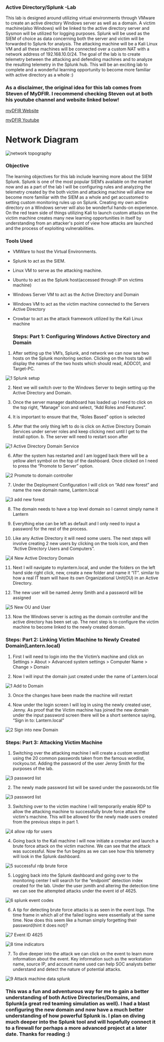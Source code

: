 ### Active Directory/Splunk -Lab
This lab is designed around utilizing virtual environments through VMware to create an active directory Windows server as well as a domain. A victim machine(also Windows) will be linked to the active directory server and Sysmon will be utilized for logging purposes. Splunk will be used as the SIEM of choice as data concerning both the server and victim will be forwarded to Splunk for analysis. The attacking machine will be a Kali Linux VM and all these machines will be connected over a custom NAT with a network address of 192.168.10.0/24. The goal of the lab is to create telemetry between the attacking and defending machines and to analyze the resulting telemetry in the Splunk hub. This will be an exciting lab to complete and a wonderful learning opportunity to become more familiar with active directory as a whole :)  

### As a disclaimer, the original idea for this lab comes from Steven of MyDFIR. I recommend checking Steven out at both his youtube channel and website linked below! 

[myDFIR Website](https://www.mydfir.com/)

[myDFIR Youtube](https://www.youtube.com/@MyDFIR)

# Network Diagram 

![network topography](https://github.com/Lantern76/Active-Directory-and-Splunk-Lab/assets/119342094/7a203bf7-f632-4ee6-aeac-4e60ee4b28ba)


### Objective

The learning objectives for this lab include learning more about the SIEM Splunk. Splunk is one of the most popular SIEM’s available on the market now and as a part of the lab I will be configuring rules and analyzing the telemetry created by the both victim and attacking machine will allow me become more familiar with the SIEM as a whole and get accustomed to setting custom monitoring rules up on Splunk. Creating my own active directory on a Windows server will also be wonderful hands-on experience. On the red team side of things utilizing Kali to launch custom attacks on the victim machine creates many new learning opportunities in itself by understanding from an attacker's point of view how attacks are launched and the process of exploiting vulnerabilities.    


### Tools Used


- VMWare to host the Virtual Environments. 
- Splunk to act as the SIEM. 
- Linux VM to serve as the attacking machine.
- Ubuntu to act as the Splunk host(accessed through IP on victims machine)
- Windows Server VM to act as the Active Directory and Domain
- Windows VM to act as the victim machine connected to the Servers Active Directory
- Crowbar to act as the attack framework utilized by the Kali Linux machine 

  ### Steps: Part 1: Configuring Windows Active Directory and Domain

1. After setting up the VM’s, Splunk, and network we can now see two hosts on the Splunk monitoring section. Clicking on the hosts tab will display the names of the two hosts which should read, ADDC01, and Target-PC. 

![1 Splunk setup](https://github.com/Lantern76/Active-Directory-and-Splunk-Lab/assets/119342094/58fce036-2088-40ca-891f-2b8be8427503)

2. Next we will switch over to the Windows Server to begin setting up the Active Directory and Domain.

3. Once the server manager dashboard has loaded up I need to click on the top right, “Manage” icon and select, “Add Roles and Features”.

4. It is important to ensure that the, “Roles Based” option is selected

5. After that the only thing left to do is click on Active Directory Domain Services under server roles and keep clicking next until I get to the install option.
      b. The server will need to restart soon after
      
![1 Active Directory Domain Service](https://github.com/Lantern76/Active-Directory-and-Splunk-Lab/assets/119342094/37130d90-b5cc-4e7c-a4f4-e6b2130de30a)

6. After the system has restarted and I am logged back there will be a yellow alert symbol on the top of the dashboard. Once clicked on I need to press the “Promote to Server” option. 

![2 Promote to domain controller](https://github.com/Lantern76/Active-Directory-and-Splunk-Lab/assets/119342094/19563574-1143-4f6b-9b89-51502411fec1)

7. Under the Deployment Configuration I will click on “Add new forest” and name the new domain name, Lantern.local

![3 add new forest](https://github.com/Lantern76/Active-Directory-and-Splunk-Lab/assets/119342094/675a70a3-2633-4353-bcc3-3613d97e9589)

8. The domain needs to have a top level domain so I cannot simply name it Lantern

9. Everything else can be left as default and I only need to input a password for the rest of the process.

10. Like any Active Directory it will need some users. The next steps will involve creating 2 new users by clicking on the  tools icon, and then “Active Directory Users and Computers”.

![4 New Active Directory Domain](https://github.com/Lantern76/Active-Directory-and-Splunk-Lab/assets/119342094/587c2312-67d2-4c7d-b151-5425075f664c)

11. Next I will navigate to mylantern.local, and under the folders on the left hand side right click, new, create a new folder and name it “IT”. similar to how a real IT team will have its own Organizational Unit(OU) in an Active Directory. 

12. The new user will be named Jenny Smith and a password will be assigned

![5 New OU and User](https://github.com/Lantern76/Active-Directory-and-Splunk-Lab/assets/119342094/034457af-7b33-4eaa-867a-4e069364be1c)

13. Now the Windows server is acting as the domain controller and the active directory has been set up. The next step is to configure the victim machine to become linked to the newly created domain.


### Steps: Part 2: Linking Victim Machine to Newly Created Domain(Lantern.local)

1. First I will need to login into the the Victim’s machine and click on Settings > About > Advanced system settings > Computer Name > Change > Domain

2. Now I will input the domain just created under the name of Lantern.local

![1 Add to Domain](https://github.com/Lantern76/Active-Directory-and-Splunk-Lab/assets/119342094/bbd6419e-c42d-429a-8146-1cf6ac02e91a)

3. Once the changes have been made the machine will restart 

4. Now under the login screen I will log in using the newly created user, Jenny. As proof that the Victim machine has joined the new domain under the input password screen there will be a short sentence saying, “Sign in to: Lantern.local”

![2 Sign into new Domain](https://github.com/Lantern76/Active-Directory-and-Splunk-Lab/assets/119342094/a72e87d5-0788-4954-8cad-cc303ff58d13)

### Steps: Part 3: Attacking Victim Machine 

1. Switching over the attacking machine I will create a custom wordlist using the 20 common passwords taken from the famous wordlist, rockyou.txt. Adding the password of the user Jenny Smith for the purposes of the lab. 

![3 password list](https://github.com/Lantern76/Active-Directory-and-Splunk-Lab/assets/119342094/bde71905-5bfa-48d2-b96f-8b76d897c9e5)

2. The newly made password list will be saved under the passwords.txt file

![3 password list](https://github.com/Lantern76/Active-Directory-and-Splunk-Lab/assets/119342094/f4b894c1-78ed-4f9e-9e01-dd8f6795f64f)

3. Switching over to the victim machine I will temporarily enable RDP to allow the attacking machine to successfully brute force attack the victim's machine. This will be allowed for the newly made users created from the previous steps in part 1. 

![4 allow rdp for users](https://github.com/Lantern76/Active-Directory-and-Splunk-Lab/assets/119342094/9f3374ee-50b3-446c-8df6-546627359730)

4. Going back to the Kali machine I will now initiate a crowbar and launch a brute force attack on the victim machine. We can see that the attack was successful. Now the fun begins as we can see how this telemetry will look in the Splunk dashboard.

![5 successful rdp brute force](https://github.com/Lantern76/Active-Directory-and-Splunk-Lab/assets/119342094/43cf3400-d303-4a2b-ad4e-dc2ba4a2a781)

5. Logging back into the Splunk dashboard and going over to the monitoring center I will search for the “endpoint” detection index created for the lab. Under the user jsmith and altering the detection time we can see the attempted attacks under the event id of 4625.

![6 splunk event codes](https://github.com/Lantern76/Active-Directory-and-Splunk-Lab/assets/119342094/55add1fb-2716-4f0e-9293-dd592094738f)

6. A tip for detecting brute force attacks is as seen in the event logs. The time frame in which all of the failed logins were essentially at the same time. Now does this seem like a human simply forgetting their password(hint it does not)?

![7 Event ID 4625](https://github.com/Lantern76/Active-Directory-and-Splunk-Lab/assets/119342094/fdc6c371-aa22-4c56-a17a-081afb8c6587)

![8 time indicators](https://github.com/Lantern76/Active-Directory-and-Splunk-Lab/assets/119342094/28797552-5934-4ef9-afca-b36597a18b6a)


7. To dive deeper into the attack we can click on the event to learn more information about the event. Key information such as the workstation name, source IP, and account name used can help SOC analysts better understand and detect the nature of potential attacks.

![9 Attack machine data splunk](https://github.com/Lantern76/Active-Directory-and-Splunk-Lab/assets/119342094/06059531-8eee-489b-8479-b37e78658191)

### This was a fun and adventurous way for me to gain a better understanding of both Active Directories/Domains, and Splunk(a great red teaming simulation as well). I had a blast configuring the new domain and now have a much better understanding of how powerful Splunk is. I plan on diving much deeper into the Splunk tool and will hopefully connect it to a firewall for perhaps a more advanced project at a later date. Thanks for reading :) 
